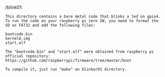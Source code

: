 /blink01:

    This directory contains a bare metal code that blinks a led on gpio4.
    To run the code on your raspberry pi zero 2W, you need to format the SD as FAT32 and add the following files:
    
    bootcode.bin
    kernel8.img
    start.elf

    The "bootcode.bin" and "start.elf" were obtained from raspberry pi official repository:
    https://github.com/raspberrypi/firmware/tree/master/boot

    To compile it, just run "make" on blinker01 directory.

